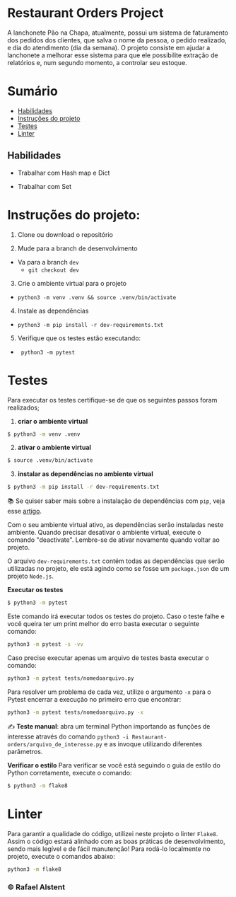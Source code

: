 # Restaurant Orders Project

A lanchonete Pão na Chapa, atualmente, possui um sistema de faturamento dos pedidos dos clientes, que salva o nome da pessoa, o pedido realizado, e dia do atendimento (dia da semana). O projeto consiste em ajudar a lanchonete a melhorar esse sistema para que ele possibilite extração de relatórios e, num segundo momento, a controlar seu estoque.

# Sumário

- [Habilidades](#habilidades)
- [Instruções do projeto](#instruções-do-projeto)
- [Testes](#testes)
- [Linter](#linter)

## Habilidades

- Trabalhar com Hash map e Dict

- Trabalhar com Set

# Instruções do projeto:

1. Clone ou download o repositório

2. Mude para a branch de desenvolvimento
  * Va para a branch `dev`
    * `git checkout dev`

3. Crie o ambiente virtual para o projeto

- `python3 -m venv .venv && source .venv/bin/activate`

4. Instale as dependências

- `python3 -m pip install -r dev-requirements.txt`
5. Verifique que os testes estão executando:
  * ` python3 -m pytest`

# Testes

Para executar os testes certifique-se de que os seguintes passos foram realizados;

1. **criar o ambiente virtual**

```bash
$ python3 -m venv .venv
```

2. **ativar o ambiente virtual**

```bash
$ source .venv/bin/activate
```

3. **instalar as dependências no ambiente virtual**

```bash
$ python3 -m pip install -r dev-requirements.txt
```

📚 Se quiser saber mais sobre a instalação de dependências com `pip`, veja esse [artigo](https://medium.com/python-pandemonium/better-python-dependency-and-package-management-b5d8ea29dff1).

Com o seu ambiente virtual ativo, as dependências serão instaladas neste ambiente.
Quando precisar desativar o ambiente virtual, execute o comando "deactivate". Lembre-se de ativar novamente quando voltar ao projeto.

O arquivo `dev-requirements.txt` contém todas as dependências que serão utilizadas no projeto, ele está agindo como se fosse um `package.json` de um projeto `Node.js`.

**Executar os testes**

```bash
$ python3 -m pytest
```

Este comando irá executar todos os testes do projeto. Caso o teste falhe e você queira ter um print melhor do erro basta executar o seguinte comando:

```bash
python3 -m pytest -s -vv
```

Caso precise executar apenas um arquivo de testes basta executar o comando:

```bash
python3 -m pytest tests/nomedoarquivo.py
```

Para resolver um problema de cada vez, utilize o argumento `-x` para o Pytest encerrar a execução no primeiro erro que encontrar:

```bash
python3 -m pytest tests/nomedoarquivo.py -x
```

✍️ **Teste manual**: abra um terminal Python importando as funções de interesse através do comando `python3 -i Restaurant-orders/arquivo_de_interesse.py` e as invoque utilizando diferentes parâmetros.

**Verificar o estilo**
Para verificar se você está seguindo o guia de estilo do Python corretamente, execute o comando:

```bash
$ python3 -m flake8
```

# Linter

Para garantir a qualidade do código, utilizei neste projeto o linter `Flake8`.
Assim o código estará alinhado com as boas práticas de desenvolvimento, sendo mais legível e de fácil manutenção! Para rodá-lo localmente no projeto, execute o comandos abaixo:

```bash
python3 -m flake8
```

### © Rafael Alstent
